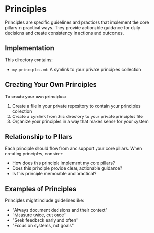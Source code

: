 # Principles

Principles are specific guidelines and practices that implement the core pillars in practical ways. They provide actionable guidance for daily decisions and create consistency in actions and outcomes.

## Implementation

This directory contains:

- `my-principles.md`: A symlink to your private principles collection

## Creating Your Own Principles

To create your own principles:

1. Create a file in your private repository to contain your principles collection
2. Create a symlink from this directory to your private principles file
3. Organize your principles in a way that makes sense for your system

## Relationship to Pillars

Each principle should flow from and support your core pillars. When creating principles, consider:

- How does this principle implement my core pillars?
- Does this principle provide clear, actionable guidance?
- Is this principle memorable and practical?

## Examples of Principles

Principles might include guidelines like:

- "Always document decisions and their context"
- "Measure twice, cut once"
- "Seek feedback early and often"
- "Focus on systems, not goals"
